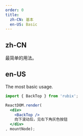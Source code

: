 ```yaml
---
order: 0
title: 
  zh-CN: 基本
  en-US: Basic
---
```


## zh-CN

最简单的用法。

## en-US

The most basic usage.

````jsx
import { BackTop } from 'rubix';

ReactDOM.render(
  <div>
    <BackTop />
    向下滚动后，见右下角灰色按钮
  </div>
, mountNode);
````
